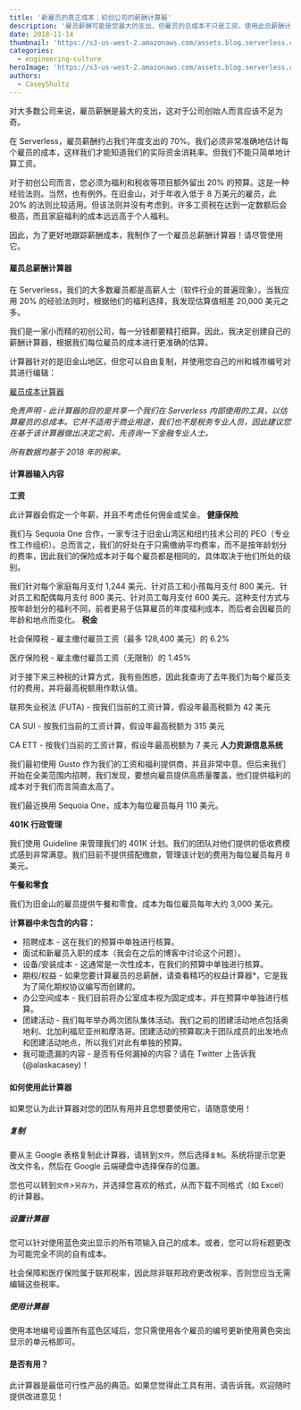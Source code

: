 ```yaml
---
title: '新雇员的真正成本：初创公司的薪酬计算器'
description: '雇员薪酬可能是您最大的支出，但雇员的总成本不只是工资。使用此总薪酬计算器可以准确计算预算！'
date: 2018-11-14
thumbnail: 'https://s3-us-west-2.amazonaws.com/assets.blog.serverless.com/serverless-employee-cost.jpg'
categories:
  - engineering-culture
heroImage: 'https://s3-us-west-2.amazonaws.com/assets.blog.serverless.com/startup-employee-cost-calculator.jpg'
authors:
  - CaseyShultz
---
```


对大多数公司来说，雇员薪酬是最大的支出，这对于公司创始人而言应该不足为奇。

在 Serverless，雇员薪酬约占我们年度支出的 70%。我们必须非常准确地估计每个雇员的成本，这样我们才能知道我们的实际资金消耗率。但我们不能只简单地计算工资。

对于初创公司而言，您必须为福利和税收等项目额外留出 20% 的预算。这是一种经验法则。当然，也有例外。在旧金山，对于年收入低于 8 万美元的雇员，此 20% 的法则比较适用。但该法则并没有考虑到，许多工资税在达到一定数额后会极高，而且家庭福利的成本远远高于个人福利。

因此，为了更好地跟踪薪酬成本，我制作了一个雇员总薪酬计算器！请尽管使用它。

#### 雇员总薪酬计算器

在 Serverless，我们的大多数雇员都是高薪人士（软件行业的普遍现象）。当我应用 20% 的经验法则时，根据他们的福利选择，我发现估算值相差 20,000 美元之多。

我们是一家小而精的初创公司，每一分钱都要精打细算。因此，我决定创建自己的薪酬计算器，根据我们每位雇员的成本进行更准确的估算。

计算器针对的是旧金山地区，但您可以自由复制，并使用您自己的州和城市编号对其进行编辑：

[雇员成本计算器](https://docs.google.com/spreadsheets/d/1lzvqppwrMzTHnF83-RdsnflR9AZPR58HRYSMJcQTyRQ/edit#gid=0)

_免责声明 - 此计算器的目的是共享一个我们在 Serverless 内部使用的工具，以估算雇员的总成本。它并不适用于商业用途，我们也不是税务专业人员，因此建议您在基于该计算器做出决定之前，先咨询一下金融专业人士。_

_所有数据均基于 2018 年的税率。_

#### 计算器输入内容

**工资**

此计算器会假定一个年薪，并且不考虑任何佣金或奖金。
**健康保险**

我们与 Sequoia One 合作，一家专注于旧金山湾区和纽约技术公司的 PEO（专业性工作组织）。总而言之，我们的好处在于只需缴纳平均费率，而不是按年龄划分的费率，因此我们的保险成本对于每个雇员都是相同的，具体取决于他们所处的级别。

我们针对每个家庭每月支付 1,244 美元、针对员工和小孩每月支付 800 美元、针对员工和配偶每月支付 800 美元、针对员工每月支付 600 美元。这种支付方式与按年龄划分的福利不同，前者更易于估算雇员的年度福利成本，而后者会因雇员的年龄和地点而变化。
**税金**

社会保障税 - 雇主缴付雇员工资（最多 128,400 美元）的 6.2%

医疗保险税 - 雇主缴付雇员工资（无限制）的 1.45%

对于接下来三种税的计算方式，我有些困惑，因此我查询了去年我们为每个雇员支付的费用，并将最高税额用作默认值。

联邦失业税法 (FUTA) - 按我们当前的工资计算，假设年最高税额为 42 美元

CA SUI - 按我们当前的工资计算，假设年最高税额为 315 美元

CA ETT - 按我们当前的工资计算，假设年最高税额为 7 美元
**人力资源信息系统**

我们最初使用 Gusto 作为我们的工资和福利提供商，并且非常中意。但后来我们开始在全美范围内招聘，我们发现，要想向雇员提供高质量覆盖，他们提供福利的成本对于我们而言简直太高了。

我们最近换用 Sequoia One，成本为每位雇员每月 110 美元。

**401K 行政管理**

我们使用 Guideline 来管理我们的 401K 计划。我们的团队对他们提供的低收费模式感到非常满意。我们目前不提供搭配缴款，管理该计划的费用为每位雇员每月 8 美元。

**午餐和零食**

我们为旧金山的雇员提供午餐和零食。成本为每位雇员每年大约 3,000 美元。

**计算器中未包含的内容：**

- 招聘成本 - 这在我们的预算中单独进行核算。
- 面试和新雇员入职的成本（我会在之后的博客中讨论这个问题）。
- 设备/安装成本 - 这通常是一次性成本，在我们的预算中单独进行核算。
- 期权/权益 - 如果您要计算雇员的总薪酬，请查看精巧的权益计算器\*，它是我为了简化期权协议编写而创建的。
- 办公空间成本 - 我们目前将办公室成本视为固定成本，并在预算中单独进行核算。
- 团建活动 - 我们每年举办两次团队集体活动。我们之前的团建活动地点包括奥地利、北加利福尼亚州和摩洛哥。团建活动的预算取决于团队成员的出发地点和团建活动地点，所以我们对此有单独的预算。
- 我可能遗漏的内容 - 是否有任何漏掉的内容？请在 Twitter 上告诉我 (@alaskacasey)！

#### 如何使用此计算器

如果您认为此计算器对您的团队有用并且您想要使用它，请随意使用！

##### 复制

要从主 Google 表格复制此计算器，请转到`文件`，然后选择`复制`。系统将提示您更改文件名，然后在 Google 云端硬盘中选择保存的位置。

您也可以转到`文件`>`另存为`，并选择您喜欢的格式，从而下载不同格式（如 Excel）的计算器。

##### 设置计算器

您可以针对使用蓝色突出显示的所有项输入自己的成本。或者，您可以将标题更改为可能完全不同的自有成本。

社会保障和医疗保险属于联邦税率，因此除非联邦政府更改税率，否则您应当无需编辑这些税率。

##### 使用计算器

使用本地编号设置所有蓝色区域后，您只需使用各个雇员的编号更新使用黄色突出显示的单元格即可。

#### 是否有用？

此计算器是最低可行性产品的典范。如果您觉得此工具有用，请告诉我。欢迎随时提供改进意见！
